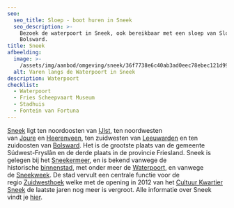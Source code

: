 ```yaml
---
seo:
  seo_title: Sloep - boot huren in Sneek
  seo_description: >-
    Bezoek de waterpoort in Sneek, ook bereikbaar met een sloep van Sloepverhuur
    Bolsward.
title: Sneek
afbeelding:
  image: >-
    /assets/img/aanbod/omgeving/sneek/36f7738e6c40ab3ad0eec78ebec121d993227c65.jpeg
  alt: Varen langs de Waterpoort in Sneek
description: Waterpoort
checklist:
  - Waterpoort
  - Fries Scheepvaart Museum
  - Stadhuis
  - Fontein van Fortuna
---
```


<a target="_blank" rel="noopener" href="https://www.sneek.nl/nl/">Sneek</a> ligt ten noordoosten van&nbsp;<a target="_blank" rel="noopener" href="https://nl.wikipedia.org/wiki/IJlst_(stad)">IJlst</a>, ten noordwesten van&nbsp;<a target="_blank" rel="noopener" href="https://nl.wikipedia.org/wiki/Joure">Joure</a>&nbsp;en&nbsp;<a target="_blank" rel="noopener" href="https://nl.wikipedia.org/wiki/Heerenveen_(plaats)">Heerenveen</a>, ten zuidwesten van&nbsp;<a target="_blank" rel="noopener" href="https://nl.wikipedia.org/wiki/Leeuwarden_(stad)">Leeuwarden</a>&nbsp;en ten zuidoosten van&nbsp;<a target="_blank" rel="noopener" href="https://nl.wikipedia.org/wiki/Bolsward">Bolsward</a>. Het is de grootste plaats van de gemeente S&uacute;dwest-Frysl&acirc;n en de derde plaats in de provincie Friesland. Sneek is gelegen bij het&nbsp;<a target="_blank" rel="noopener" href="https://nl.wikipedia.org/wiki/Sneekermeer">Sneekermeer</a>, en is bekend vanwege de historische&nbsp;<a target="_blank" rel="noopener" href="https://nl.wikipedia.org/wiki/Binnenstad_(Sneek)">binnenstad</a>, met onder meer de&nbsp;<a target="_blank" rel="noopener" href="https://nl.wikipedia.org/wiki/Waterpoort_(Sneek)">Waterpoort</a>, en vanwege de&nbsp;<a target="_blank" rel="noopener" href="https://nl.wikipedia.org/wiki/Sneekweek">Sneekweek</a>. De stad vervult een centrale functie voor de regio&nbsp;<a target="_blank" rel="noopener" href="https://nl.wikipedia.org/wiki/Zuidwesthoek_(Friesland)">Zuidwesthoek</a>&nbsp;welke met de opening in 2012 van het <a target="_blank" rel="noopener" href="https://cultuurkwartier.nl">Cultuur Kwartier Sneek</a>&nbsp;de laatste jaren nog meer is vergroot. Alle informatie over Sneek vindt je <a target="_blank" rel="noopener" href="https://www.sneek.nl/nl/">hier</a>.
